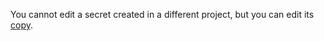 You cannot edit a secret created in a different project, but you can edit its [copy](../../datasphere/operations/data/secrets.md#copy).